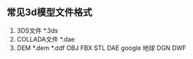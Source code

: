 

## 常见3d模型文件格式
1. 3DS文件 *.3ds
2. COLLADA文件 *.dae
3. DEM *.dem *.ddf
OBJ
FBX
STL
DAE google 地球
DGN
DWF